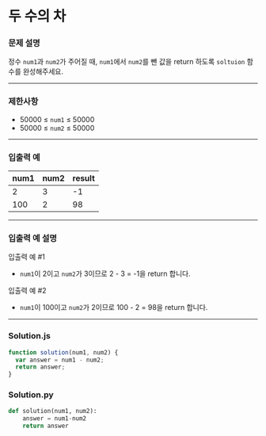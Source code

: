 # 두 수의 차

### **문제 설명**

정수 `num1`과 `num2`가 주어질 때, `num1`에서 `num2`를 뺀 값을 return 하도록 `soltuion` 함수를 완성해주세요.

---

### **제한사항**

- 50000 ≤ `num1` ≤ 50000
- 50000 ≤ `num2` ≤ 50000

---

### **입출력 예**

| num1 | num2 | result |
| ---- | ---- | ------ |
| 2    | 3    | -1     |
| 100  | 2    | 98     |

---

### **입출력 예 설명**

입출력 예 #1

- `num1`이 2이고 `num2`가 3이므로 2 - 3 = -1을 return 합니다.

입출력 예 #2

- `num1`이 100이고 `num2`가 2이므로 100 - 2 = 98을 return 합니다.

---

### **Solution.js**

```javascript
function solution(num1, num2) {
  var answer = num1 - num2;
  return answer;
}
```

### **Solution.py**

```python
def solution(num1, num2):
    answer = num1-num2
    return answer
```

